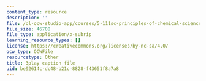```yaml
---
content_type: resource
description: ''
file: /ol-ocw-studio-app/courses/5-111sc-principles-of-chemical-science-fall-2014/be92614cdc48b21c8828f43651f8a7a8_-jJz5OMmuP0.srt
file_size: 46708
file_type: application/x-subrip
learning_resource_types: []
license: https://creativecommons.org/licenses/by-nc-sa/4.0/
ocw_type: OCWFile
resourcetype: Other
title: 3play caption file
uid: be92614c-dc48-b21c-8828-f43651f8a7a8
---
```

